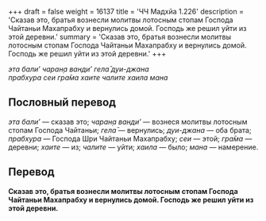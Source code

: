 +++
draft = false
weight = 16137
title = 'ЧЧ Мадхйа 1.226'
description = 'Сказав это, братья вознесли молитвы лотосным стопам Господа Чайтаньи Махапрабху и вернулись домой. Господь же решил уйти из этой деревни.'
summary = 'Сказав это, братья вознесли молитвы лотосным стопам Господа Чайтаньи Махапрабху и вернулись домой. Господь же решил уйти из этой деревни.'
+++

_эта бали’ чаран̣а ванди’ гела̄ дуи-джана  
прабхура сеи гра̄ма хаите чалите хаила мана_

## Пословный перевод

_эта_ _бали’_ — сказав это; _чаран̣а_ _ванди’_ — вознеся молитвы лотосным стопам Господа Чайтаньи; _гела̄_ — вернулись; _дуи_\-_джана_ — оба брата; _прабхура_ — Господа Шри Чайтаньи Махапрабху; _сеи_ — этой; _гра̄ма_ — деревни; _хаите_ — из; _чалите_ — уйти; _хаила_ — было; _мана_ — намерение.

## Перевод

**Сказав это, братья вознесли молитвы лотосным стопам Господа Чайтаньи Махапрабху и вернулись домой. Господь же решил уйти из этой деревни.**
